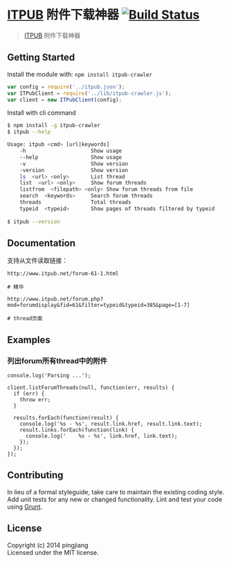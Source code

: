 #  [ITPUB](http://www.itpub.net/forum-61-1.html) 附件下载神器 [![Build Status](https://secure.travis-ci.org/pingjiang/itpub-crawler.png?branch=master)](http://travis-ci.org/pingjiang/itpub-crawler)

> [ITPUB](http://www.itpub.net/forum-61-1.html) 附件下载神器


## Getting Started

Install the module with: `npm install itpub-crawler`

```js
var config = require('../itpub.json');
var ITPubClient = require('../lib/itpub-crawler.js');
var client = new ITPubClient(config);
```

Install with cli command

```sh
$ npm install -g itpub-crawler
$ itpub --help

Usage: itpub <cmd> [url|keywords]
    -h                     Show usage
    --help                 Show usage
    -v                     Show version
    -version               Show version
    ls  <url> <only>       List thread
    list  <url> <only>     Show forum threads
    listfrom  <filepath> <only> Show forum threads from file
    search  <keywords>     Search forum threads
    threads                Total threads
    typeid  <typeid>       Show pages of threads filtered by typeid
      
$ itpub --version
```

## Documentation

支持从文件读取链接：

```
http://www.itpub.net/forum-61-1.html

# 精华

http://www.itpub.net/forum.php?mod=forumdisplay&fid=61&filter=typeid&typeid=385&page=[1-7]

# thread页面

```


## Examples

### 列出forum所有thread中的附件

```
console.log('Parsing ...');

client.listForumThreads(null, function(err, results) {
  if (err) {
    throw err;
  }
  
  results.forEach(function(result) {
    console.log('%s - %s', result.link.href, result.link.text);
    result.links.forEach(function(link) {
      console.log('    %s - %s', link.href, link.text);
    });
  });
});
```


## Contributing

In lieu of a formal styleguide, take care to maintain the existing coding style. Add unit tests for any new or changed functionality. Lint and test your code using [Grunt](http://gruntjs.com).


## License

Copyright (c) 2014 pingjiang  
Licensed under the MIT license.
